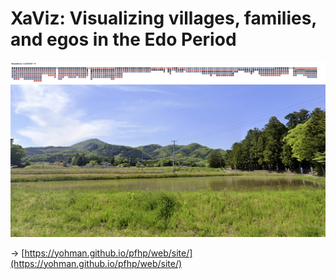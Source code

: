 # XaViz: Visualizing villages, families, and egos in the Edo Period


<a href="https://yohman.github.io/pfhp/web/site/" target="_blank"><img src="web/docs/images/mini-timeline 112.jpg"></a>
<a href="https://yohman.github.io/pfhp/web/site/" target="_blank"><img src="web/docs/images/manji mountains.jpg"></a>

→ [https://yohman.github.io/pfhp/web/site/](https://yohman.github.io/pfhp/web/site/)

